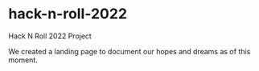 # hack-n-roll-2022
Hack N Roll 2022 Project

We created a landing page to document our hopes and dreams as of this moment.
